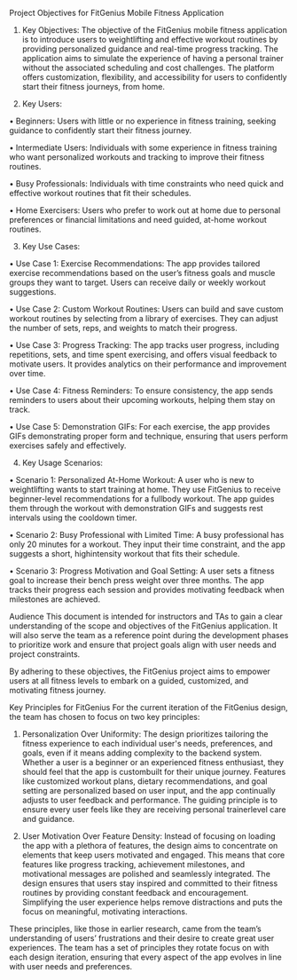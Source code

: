 Project Objectives for FitGenius Mobile Fitness Application
1. Key Objectives: The objective of the FitGenius mobile fitness application is to introduce users to
weightlifting and effective workout routines by providing personalized guidance and real-time progress
tracking. The application aims to simulate the experience of having a personal trainer without the
associated scheduling and cost challenges. The platform offers customization, flexibility, and accessibility
for users to confidently start their fitness journeys, from home.

2. Key Users:

• Beginners: Users with little or no experience in fitness training, seeking guidance to confidently
start their fitness journey.

• Intermediate Users: Individuals with some experience in fitness training who want
personalized workouts and tracking to improve their fitness routines.

• Busy Professionals: Individuals with time constraints who need quick and effective workout
routines that fit their schedules.

• Home Exercisers: Users who prefer to work out at home due to personal preferences or
financial limitations and need guided, at-home workout routines.

3. Key Use Cases:

• Use Case 1: Exercise Recommendations: The app provides tailored exercise
recommendations based on the user’s fitness goals and muscle groups they want to target. Users
can receive daily or weekly workout suggestions.

• Use Case 2: Custom Workout Routines: Users can build and save custom workout routines
by selecting from a library of exercises. They can adjust the number of sets, reps, and weights to
match their progress.

• Use Case 3: Progress Tracking: The app tracks user progress, including repetitions, sets, and
time spent exercising, and offers visual feedback to motivate users. It provides analytics on their
performance and improvement over time.

• Use Case 4: Fitness Reminders: To ensure consistency, the app sends reminders to users
about their upcoming workouts, helping them stay on track.

• Use Case 5: Demonstration GIFs: For each exercise, the app provides GIFs demonstrating
proper form and technique, ensuring that users perform exercises safely and effectively.

4. Key Usage Scenarios:

• Scenario 1: Personalized At-Home Workout: A user who is new to weightlifting wants to
start training at home. They use FitGenius to receive beginner-level recommendations for a fullbody
workout. The app guides them through the workout with demonstration GIFs and suggests
rest intervals using the cooldown timer.

• Scenario 2: Busy Professional with Limited Time: A busy professional has only 20
minutes for a workout. They input their time constraint, and the app suggests a short, highintensity
workout that fits their schedule.

• Scenario 3: Progress Motivation and Goal Setting: A user sets a fitness goal to increase
their bench press weight over three months. The app tracks their progress each session and
provides motivating feedback when milestones are achieved.

Audience This document is intended for instructors and TAs to gain a clear understanding of the scope
and objectives of the FitGenius application. It will also serve the team as a reference point during the
development phases to prioritize work and ensure that project goals align with user needs and project
constraints.

By adhering to these objectives, the FitGenius project aims to empower users at all fitness levels to embark
on a guided, customized, and motivating fitness journey.

Key Principles for FitGenius
For the current iteration of the FitGenius design, the team has chosen to focus on two key principles:

1. Personalization Over Uniformity: The design prioritizes tailoring the fitness experience to each
individual user's needs, preferences, and goals, even if it means adding complexity to the backend system.
Whether a user is a beginner or an experienced fitness enthusiast, they should feel that the app is custombuilt
for their unique journey. Features like customized workout plans, dietary recommendations, and goal
setting are personalized based on user input, and the app continually adjusts to user feedback and
performance. The guiding principle is to ensure every user feels like they are receiving personal trainerlevel
care and guidance.

2. User Motivation Over Feature Density: Instead of focusing on loading the app with a plethora
of features, the design aims to concentrate on elements that keep users motivated and engaged. This
means that core features like progress tracking, achievement milestones, and motivational messages are
polished and seamlessly integrated. The design ensures that users stay inspired and committed to their
fitness routines by providing constant feedback and encouragement. Simplifying the user experience helps
remove distractions and puts the focus on meaningful, motivating interactions.

These principles, like those in earlier research, came from the team’s understanding of users’ frustrations
and their desire to create great user experiences. The team has a set of principles they rotate focus on with
each design iteration, ensuring that every aspect of the app evolves in line with user needs and
preferences.
